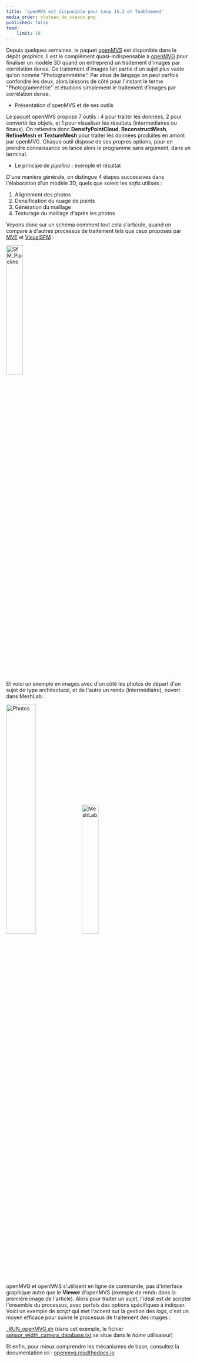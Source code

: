```yaml
---
title: 'openMVS est disponible pour Leap 15.2 et Tumbleweed'
media_order: chateau_de_sceaux.png
published: false
feed:
    limit: 10
---
```


Depuis quelques semaines, le paquet [openMVS](https://cdcseacave.github.io/openMVS/) est disponible dans le dépôt _graphics_. Il est le complément quasi-indispensable à [openMVG](http://imagine.enpc.fr/~moulonp/openMVG/) pour finaliser un modèle 3D quand on entreprend un traitement d'images par corrélation dense. Ce traitement d'images fait partie d'un sujet plus vaste qu'on nomme "Photogrammétrie". Par abus de langage on peut parfois confondre les deux, alors laissons de côté pour l'instant le terme "Photogrammétrie" et étudions simplement le traitement d'images par corrélation dense.

* Présentation d'openMVS et de ses outils

Le paquet openMVS propose 7 outils : 4 pour traiter les données, 2 pour convertir les objets, et 1 pour visualiser les résultats (intermédiaires ou finaux). On retiendra donc **DensifyPointCloud**, **ReconstructMesh**, **RefineMesh** et **TextureMesh** pour traiter les données produites en amont par openMVG. Chaque outil dispose de ses propres options, pour en prendre connaissance on lance alors le programme sans argument, dans un terminal.

* Le principe de _pipeline_ : exemple et résultat

D'une manière générale, on distingue 4 étapes successives dans l'élaboration d'un modèle 3D, quels que soient les _softs_ utilisés :

1. Alignement des photos
2. Densification du nuage de points
3. Génération du maillage
4. Texturage du maillage d'après les photos

Voyons donc sur un schéma comment tout cela s'articule, quand on compare à d'autres processus de traitement tels que ceux proposés par [MVE](https://www.gcc.tu-darmstadt.de/home/proj/mve/) et [VisualSFM](http://ccwu.me/vsfm/) :

<a href="http://epysod12.free.fr/Alionet/openMVS/SfM_Pipeline.png"><img src="http://epysod12.free.fr/Alionet/openMVS/SfM_Pipeline.png" width="30%" alt="SfM_Pipeline"/></a>

Et voici un exemple en images avec d'un côté les photos de départ d'un sujet de type architectural, et de l'autre un rendu (intermédiaire), ouvert dans MeshLab :

<img src="http://imagine.enpc.fr/~moulonp/openMVG/SfM_Images/input_images.jpg" width="40%" alt="Photos"/>
<img src="http://imagine.enpc.fr/~moulonp/openMVG/SfM_Images/dense_Front.jpg" width="30%" alt="MeshLab"/>

openMVG et openMVS s'utilisent en ligne de commande, pas d'interface graphique autre que le **Viewer** d'openMVS (exemple de rendu dans la première image de l'article). Alors pour traiter un sujet, l'idéal est de scripter l'ensemble du processus, avec parfois des options spécifiques à indiquer. Voici un exemple de _script_ qui met l'accent sur la gestion des _logs_, c'est un moyen efficace pour suivre le processus de traitement des images :

[_RUN_openMVG.sh](http://epysod12.free.fr/Alionet/openMVS/_RUN_openMVG.sh)
(dans cet exemple, le fichier <u>sensor_width_camera_database.txt</u> se situe dans le _home_ utilisateur)

Et enfin, pour mieux comprendre les mécanismes de base, consultez la documentation ici : [openmvg.readthedocs.io](https://openmvg.readthedocs.io/en/latest/)
